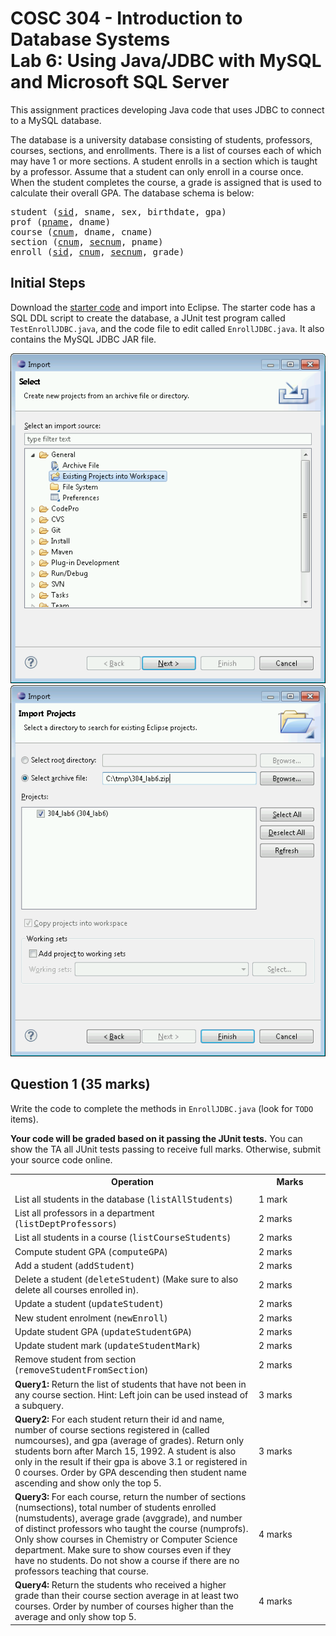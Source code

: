 # COSC 304 - Introduction to Database Systems<br>Lab 6: Using Java/JDBC with MySQL and Microsoft SQL Server

This assignment practices developing Java code that uses JDBC to connect to a MySQL database.

The database is a university database consisting of students, professors, courses, sections, and enrollments. There is a list of courses each of which may have 1 or more sections. A student enrolls in a section which is taught by a professor. Assume that a student can only enroll in a course once. When the student completes the course, a grade is assigned that is used to calculate their overall GPA. The database schema is below:

<pre>
student (<u>sid</u>, sname, sex, birthdate, gpa)
prof (<u>pname</u>, dname)
course (<u>cnum</u>, dname, cname)
section (<u>cnum</u>, <u>secnum</u>, pname)
enroll (<u>sid</u>, <u>cnum</u>, <u>secnum</u>, grade)
</pre>

## Initial Steps

Download the [starter code](304_lab6.zip) and import into Eclipse. The starter code has a SQL DDL script to create the database, a JUnit test program called `TestEnrollJDBC.java`, and the code file to edit called `EnrollJDBC.java`. It also contains the MySQL JDBC JAR file.

![](img/importProject1.png)
![](img/importProject2.png)

## Question 1 (35 marks)

Write the code to complete the methods in `EnrollJDBC.java` (look for `TODO` items).

**Your code will be graded based on it passing the JUnit tests.** You can show the TA all JUnit tests passing to receive full marks. Otherwise, submit your source code online.

<table>
<tr><th>Operation</th>														<th width="100">Marks</th></tr>
<tr><td>
<tr><td>List all students in the database (<tt>listAllStudents</tt>)</td>			<td>1 mark</td></tr>
<tr><td>List all professors in a department (<tt>listDeptProfessors</tt>)</td>		<td>2 marks</td></tr>
<tr><td>List all students in a course (<tt>listCourseStudents</tt>)</td>			<td>2 marks</td></tr>
<tr><td>Compute student GPA (<tt>computeGPA</tt>)</td>								<td>2 marks</td></tr>
<tr><td>Add a student (<tt>addStudent</tt>)</td>									<td>2 marks</td></tr>
<tr><td>Delete a student (<tt>deleteStudent</tt>) (Make sure to also delete all courses enrolled in).</td>	<td>2 marks </td></tr>
<tr><td>Update a student (<tt>updateStudent</tt>)</td>								<td>2 marks</td></tr>
<tr><td>New student enrolment (<tt>newEnroll</tt>)</td>								<td>2 marks</td></tr>
<tr><td>Update student GPA (<tt>updateStudentGPA</tt>)</td>							<td>2 marks</td></tr>
<tr><td>Update student mark (<tt>updateStudentMark</tt>)</td>						<td>2 marks</td></tr>
<tr><td>Remove student from section (<tt>removeStudentFromSection</tt>)</td>		<td>2 marks</td></tr>
<tr><td><strong>Query1:</strong> Return the list of students that have not been in any course section. Hint: Left join can be used instead of a subquery.</td>	<td>3 marks</td</tr>
<tr><td><strong>Query2:</strong> For each student return their id and name, number of course sections registered in (called numcourses), and gpa (average of grades). Return only students born after March 15, 1992. A student is also only in the result if their gpa is above 3.1 or registered in 0 courses. Order by GPA descending then student name ascending and show only the top 5.</td><td>3 marks</td></tr>
<tr><td><strong>Query3:</strong> For each course, return the number of sections (numsections), total number of students enrolled (numstudents), average grade (avggrade), and number of distinct professors who taught the course (numprofs). Only show courses in Chemistry or Computer Science department. Make sure to show courses even if they have no students. Do not show a course if there are no professors teaching that course.</td><td>4 marks</td></tr>
<tr><td><strong>Query4:</strong> Return the students who received a higher grade than their course section average in at least two courses. Order by number of courses higher than the average and only show top 5.</td><td>4 marks</td></tr>
</table>

